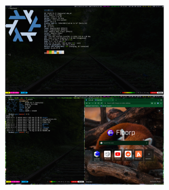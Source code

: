 ![Screenshot](https://github.com/antomfdez/NixDots/blob/master/assets/i3.png)
![Screenshot](https://github.com/antomfdez/NixDots/blob/master/assets/i3t.png)
